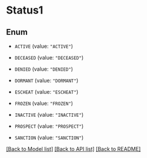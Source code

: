 # Status1

## Enum


* `ACTIVE` (value: `"ACTIVE"`)

* `DECEASED` (value: `"DECEASED"`)

* `DENIED` (value: `"DENIED"`)

* `DORMANT` (value: `"DORMANT"`)

* `ESCHEAT` (value: `"ESCHEAT"`)

* `FROZEN` (value: `"FROZEN"`)

* `INACTIVE` (value: `"INACTIVE"`)

* `PROSPECT` (value: `"PROSPECT"`)

* `SANCTION` (value: `"SANCTION"`)


[[Back to Model list]](../../README.md#documentation-for-models) [[Back to API list]](../../README.md#documentation-for-api-endpoints) [[Back to README]](../../README.md)


